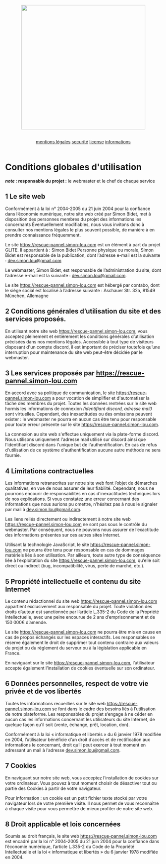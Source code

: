 <p align="center"><a href="https://rescue-pannel.simon-lou.com" target="_blank"><img src="https://rescue-pannel.simon-lou.com/assets/images/LONG_EMS_BC_2.png" width="400"></a></p>

<br>

<div align="center">
    <a href="CGU.md" width="25%">mentions légales</a>
    <a href="SECURITY.md" width="25%">securité</a>
    <a href="LICENSE.md" width="25%">license</a>
    <a href="README.md" width="25%">informations</a>
</div>

<br>

# Conditions globales d'utilisation

__*note :* responsable du projet :__ le webmaster et le chef de chaque service

## 1 Le site web

Conformément à la loi n° 2004-2005 du 21 juin 2004 pour la confiance dans l’économie numérique, notre site web créé par Simon Bidet, met à disposition des personnes membres du projet des informations les concernants
Éventuellement modifiables, nous vous invitons donc à consulter nos mentions légales le plus souvent possible, de manière à en prendre connaissance fréquemment.

Le site https://rescue-pannel.simon-lou.com est un élément à part du projet GLITE. Il appartient à : Simon Bidet
Personne physique ou morale, Simon Bidet est responsable de la publication, dont l’adresse e-mail est la suivante : [dev.simon.lou@gmail.com](mailto:dev.simon.lou@gmail.com)

Le webmaster, Simon Bidet, est responsable de l’administration du site, dont l’adresse e-mail est la suivante : [dev.simon.lou@gmail.com](mailto:dev.simon.lou@gmail.com).

Le site https://rescue-pannel.simon-lou.com est hébergé par contabo, dont le siège social est localisé à l’adresse suivante : Aschauer Str. 32a, 81549 München, Allemagne

## 2 Conditions générales d’utilisation du site et des services proposés.

En utilisant notre site web https://rescue-pannel.simon-lou.com, vous acceptez pleinement et entièrement les conditions générales d’utilisation précisées dans nos mentions légales. Accessible à tout type de visiteurs disposant d'un compte discord, il est important de préciser toutefois qu’une interruption pour maintenance du site web peut-être décidée par le webmaster.

## 3 Les services proposés par https://rescue-pannel.simon-lou.com

En accord avec sa politique de communication, le site https://rescue-pannel.simon-lou.com a pour vocation de simplifier et d'automatiser la tâche des membres du projet. Toutes les données rentrées sur le site web hormis les informations de connexion *(identifiant discord, adresse mail)* sont virtuelles. Cependant, des inexactitudes ou des omissions peuvent exister : le webmaster ne pourra en aucun cas être tenu pour responsable pour toute erreur présente sur le site https://rescue-pannel.simon-lou.com.

La connexion au site web s'effectue uniquement via la plate-forme discord. Nous utilisons uniquement l'adresse mail utilisé sur discord ainsi que l'identifiant discord dans l'unique but de l'authentification. En cas de refus d'utilisation de ce système d'authentification aucune autre méthode ne sera fournie.

## 4 Limitations contractuelles

Les informations retranscrites sur notre site web font l’objet de démarches qualitatives, en vue de nous assurer de leur fiabilité. Cependant, nous ne pourrons encourir de responsabilités en cas d’inexactitudes techniques lors de nos explications.
Si vous constatez une erreur concernant des informations que nous aurions pu omettre, n’hésitez pas à nous le signaler par mail à [dev.simon.lou@gmail.com](mailto:dev.simon.lou@gmail.com).

Les liens reliés directement ou indirectement à notre site web https://rescue-pannel.simon-lou.com ne sont pas sous le contrôle du webmaster. Par conséquent, nous ne pouvons nous assurer de l’exactitude des informations présentes sur ces autres sites Internet.

Utilisant la technologie JavaScript, le site https://rescue-pannel.simon-lou.com ne pourra être tenu pour responsable en cas de dommages matériels liés à son utilisation. Par ailleurs, toute autre type de conséquence liée à l’exploitation du site https://rescue-pannel.simon-lou.com, qu’elle soit direct ou indirect (bug, incompatibilité, virus, perte de marché, etc.).

## 5 Propriété intellectuelle et contenu du site Internet

Le contenu rédactionnel du site web https://rescue-pannel.simon-lou.com appartient exclusivement aux responsable du projet. Toute violation des droits d’auteur est sanctionnée par l’article L.335-2 du Code de la Propriété Intellectuelle, avec une peine encourue de 2 ans d’emprisonnement et de 150 000€ d’amende.

Le site https://rescue-pannel.simon-lou.com ne pourra être mis en cause en cas de propos échangés sur les espaces interactifs. Les responsables se réserve également le droit de supprimer tout contenu contraire aux valeurs du projet ou du règlement du serveur ou à la législation applicable en France.

En naviguant sur le site https://rescue-pannel.simon-lou.com, l’utilisateur accepte également l’installation de cookies éventuelle sur son ordinateur.

## 6 Données personnelles, respect de votre vie privée et de vos libertés

Toutes les informations recueillies sur le site web https://rescue-pannel.simon-lou.com se font dans le cadre des besoins liés à l’utilisation de notre plateforme.
Les responsables du projet s’engage à ne céder en aucun cas les informations concernant les utilisateurs du site Internet, de quelque façon qu’il soit (vente, échange, prêt, location, don).

Conformément à la loi « informatique et libertés » du 6 janvier 1978 modifiée en 2004, l’utilisateur bénéficie d’un droit d’accès et de rectification aux informations le concernant, droit qu’il peut exercer à tout moment en adressant un mail à l’adresse [dev.simon.lou@gmail.com](mailto:dev.simon.lou@gmail.com).

## 7 Cookies

En naviguant sur notre site web, vous acceptez l’installation de cookies sur votre ordinateur. Vous pouvez à tout moment choisir de désactiver tout ou partie des Cookies à partir de votre navigateur.

Pour information : un cookie est un petit fichier texte stocké par votre navigateur lors de votre première visite. Il nous permet de vous reconnaître à chaque visite pour vous permettre de mieux profiter de notre site web.

## 8 Droit applicable et lois concernées

Soumis au droit français, le site web https://rescue-pannel.simon-lou.com est encadré par la loi n° 2004-2005 du 21 juin 2004 pour la confiance dans l’économie numérique, l’article L.335-2 du Code de la Propriété Intellectuelle et la loi « informatique et libertés » du 6 janvier 1978 modifiée en 2004.
